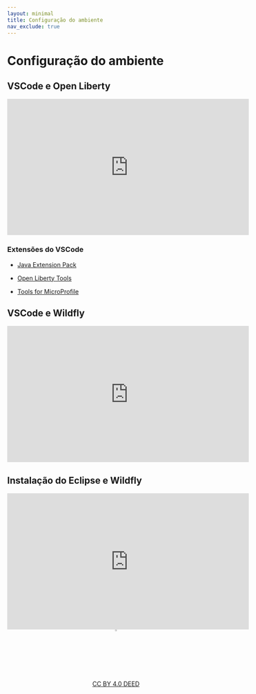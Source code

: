 ```yaml
---
layout: minimal
title: Configuração do ambiente
nav_exclude: true
---
```


# Configuração do ambiente

## VSCode e Open Liberty

<center>
<iframe width="560" height="315" src="https://www.youtube.com/embed/F2KdoEc_kOQ" title="Vscode e Open Liberty" frameborder="0" allow="accelerometer; autoplay; clipboard-write; encrypted-media; gyroscope; picture-in-picture" allowfullscreen></iframe>
</center>

### Extensões do VSCode

* [Java Extension Pack](https://marketplace.visualstudio.com/items?itemName=vscjava.vscode-java-pack)

* [Open Liberty Tools](https://marketplace.visualstudio.com/items?itemName=Open-Liberty.liberty-dev-vscode-ext)

* [Tools for MicroProfile](https://marketplace.visualstudio.com/items?itemName=redhat.vscode-microprofile)

## VSCode e Wildfly
<center>
<iframe width="560" height="315" src="https://www.youtube.com/embed/aOAHTI4YAAI" title="VSCode e Wildfly" frameborder="0" allow="accelerometer; autoplay; clipboard-write; encrypted-media; gyroscope; picture-in-picture" allowfullscreen></iframe>
</center>

## Instalação do Eclipse e Wildfly

<center>
<iframe width="560" height="315" src="https://www.youtube.com/embed/MkjzEuSleso" title="Eclipse e Wildfly" frameborder="0" allow="accelerometer; autoplay; clipboard-write; encrypted-media; gyroscope; picture-in-picture" allowfullscreen></iframe>
</center>

<center>
<a href="https://rpmhub.dev" target="blanck"><img src="../imgs/logo.png" alt="Rodrigo Prestes Machado" width="3%" height="3%" border=0 style="border:0; text-decoration:none; outline:none"></a><br/>
<a rel="license" href="http://creativecommons.org/licenses/by/4.0/">CC BY 4.0 DEED</a>
</center>

